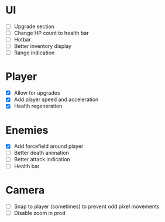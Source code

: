 # UI
- [ ] Upgrade section
- [ ] Change HP count to health bar
- [ ] Hotbar
- [ ] Better inventory display
- [ ] Range indication
# Player
- [x] Allow for upgrades
- [x] Add player speed and acceleration
- [x] Health regeneration
# Enemies
- [x] Add forcefield around player
- [ ] Better death animation
- [ ] Better attack indication
- [ ] Health bar
# Camera
- [ ] Snap to player (sometimes) to prevent odd pixel movements
- [ ] Disable zoom in prod